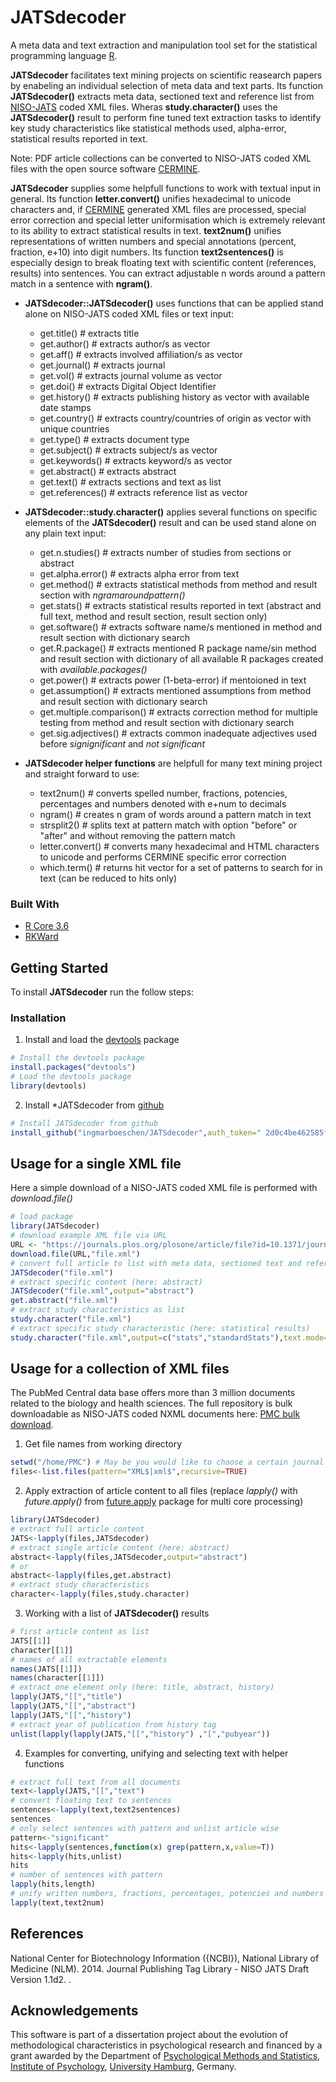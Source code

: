 # JATSdecoder
A meta data and text extraction and manipulation tool set for the statistical programming language [R](www.r-project.org). 

**JATSdecoder** facilitates text mining projects on scientific reasearch papers by enabeling an individual selection of meta data and text parts. 
Its function **JATSdecoder()** extracts meta data, sectioned text and reference list from [NISO-JATS](https://jats.nlm.nih.gov/publishing/tag-library/1.1d2/index.html) coded XML files. 
Wheras **study.character()** uses the **JATSdecoder()** result to perform fine tuned text extraction tasks to identify key study characteristics like statistical methods used, alpha-error, statistical results reported in text. 

Note: PDF article collections can be converted to NISO-JATS coded XML files with the open source software [CERMINE](https://github.com/CeON/CERMINE).

**JATSdecoder** supplies some helpfull functions to work with textual input in general. 
Its function **letter.convert()** unifies hexadecimal to unicode characters and, if [CERMINE](https://github.com/CeON/CERMINE) generated XML files are processed, special error correction and special letter uniformisation which is extremely relevant to its ability to extract statistical results in text. 
**text2num()** unifies representations of written numbers and special annotations (percent, fraction, e+10) into digit numbers. 
Its function **text2sentences()** is especially design to break floating text with scientific content (references, results) into sentences. 
You can extract adjustable n words around a pattern match in a sentence with **ngram()**.

- **JATSdecoder::JATSdecoder()** uses functions that can be applied stand alone on NISO-JATS coded XML files or text input:
  - get.title()      # extracts title
  - get.author()     # extracts author/s as vector
  - get.aff()        # extracts involved affiliation/s as vector
  - get.journal()    # extracts journal
  - get.vol()        # extracts journal volume as vector
  - get.doi()        # extracts Digital Object Identifier
  - get.history()    # extracts publishing history as vector with available date stamps
  - get.country()    # extracts country/countries of origin as vector with unique countries
  - get.type()       # extracts document type
  - get.subject()    # extracts subject/s as vector
  - get.keywords()   # extracts keyword/s as vector
  - get.abstract()   # extracts abstract
  - get.text()       # extracts sections and text as list
  - get.references() # extracts reference list as vector


- **JATSdecoder::study.character()** applies several functions on specific elements of the **JATSdecoder()** result and can be used stand alone on any plain text input:
  - get.n.studies()   # extracts number of studies from sections or abstract
  - get.alpha.error()  # extracts alpha error from text 
  - get.method()  # extracts statistical methods from method and result section with *ngramaroundpattern()*
  - get.stats()  # extracts statistical results reported in text (abstract and full text, method and result section, result section only) 
  - get.software()  # extracts software name/s mentioned in method and result section with dictionary search
  - get.R.package()  # extracts mentioned R package name/sin method and result section with dictionary of all available R packages created with *available.packages()*
  - get.power()  # extracts power (1-beta-error) if mentoioned in text
  - get.assumption()  # extracts mentioned assumptions from method and result section with dictionary search
  - get.multiple.comparison()  # extracts correction method for multiple testing from method and result section with dictionary search
  - get.sig.adjectives()  # extracts common inadequate adjectives used before *signignificant* and *not significant* 

- **JATSdecoder helper functions** are helpfull for many text mining project and straight forward to use:
  - text2num() # converts spelled number, fractions, potencies, percentages and numbers denoted with e+num to decimals
  - ngram() # creates n gram of words around a pattern match in text 
  - strsplit2() # splits text at pattern match with option "before" or "after" and without removing the pattern match 
  - letter.convert() # converts many hexadecimal and HTML characters to unicode and performs CERMINE specific error correction
  - which.term() # returns hit vector for a set of patterns to search for in text (can be reduced to hits only)

### Built With
* [R Core 3.6](https://www.r-project.org)
* [RKWard](https://rkward.kde.org/)


<!-- GETTING STARTED -->
## Getting Started

To install **JATSdecoder** run the follow steps:

### Installation
1. Install and load the [devtools](https://github.com/r-lib/devtools) package
``` r
# Install the devtools package
install.packages("devtools")
# Load the devtools package
library(devtools)
``` 
2. Install *JATSdecoder from [github](https://github.com/ingmarboeschen/JATSdecoder)
``` r
# Install JATSdecoder from github
install_github("ingmarboeschen/JATSdecoder",auth_token=" 2d0c4be462585f84b38817a2690e16a699de5dc7")
```


<!-- USAGE EXAMPLES -->
## Usage for a single XML file
Here a simple download of a NISO-JATS coded XML file is performed with *download.file()*
``` r
# load package
library(JATSdecoder)
# download example XML file via URL
URL <- "https://journals.plos.org/plosone/article/file?id=10.1371/journal.pone.0114876&type=manuscript"
download.file(URL,"file.xml")
# convert full article to list with meta data, sectioned text and reference list
JATSdecoder("file.xml")
# extract specific content (here: abstract)
JATSdecoder("file.xml",output="abstract")
get.abstract("file.xml")
# extract study characteristics as list
study.character("file.xml")
# extract specific study characteristic (here: statistical results)
study.character("file.xml",output=c("stats","standardStats"),text.mode=3) # with text.mode=3 results from result section are extracted only
```

## Usage for a collection of XML files
The PubMed Central data base offers more than 3 million documents related to the biology and health sciences. The full repository is bulk downloadable as NISO-JATS coded NXML documents here: [PMC bulk download](https://ftp.ncbi.nlm.nih.gov/pub/pmc/oa_bulk/). 

1. Get file names from working directory
``` r
setwd("/home/PMC") # May be you would like to choose a certain journal folder instead for testing
files<-list.files(pattern="XML$|xml$",recursive=TRUE)
``` 
2. Apply extraction of article content to all files (replace *lapply()* with *future.apply()* from [future.apply](https://github.com/HenrikBengtsson/future.apply) package for multi core processing)
``` r
library(JATSdecoder)
# extract full article content
JATS<-lapply(files,JATSdecoder)
# extract single article content (here: abstract)
abstract<-lapply(files,JATSdecoder,output="abstract")
# or
abstract<-lapply(files,get.abstract)
# extract study characteristics
character<-lapply(files,study.character)

```
3. Working with a list of **JATSdecoder()** results
``` r
# first article content as list
JATS[[1]] 
character[[1]] 
# names of all extractable elements
names(JATS[[1]])
names(character[[1]])
# extract one element only (here: title, abstract, history)
lapply(JATS,"[[","title") 
lapply(JATS,"[[","abstract") 
lapply(JATS,"[[","history") 
# extract year of publication from history tag
unlist(lapply(lapply(JATS,"[[","history") ,"[","pubyear"))
``` 
4. Examples for converting, unifying and selecting text with helper functions
``` r
# extract full text from all documents
text<-lapply(JATS,"[[","text") 
# convert floating text to sentences
sentences<-lapply(text,text2sentences)
sentences
# only select sentences with pattern and unlist article wise
pattern<-"significant"
hits<-lapply(sentences,function(x) grep(pattern,x,value=T))
hits<-lapply(hits,unlist)
hits
# number of sentences with pattern
lapply(hits,length)
# unify written numbers, fractions, percentages, potencies and numbers denoted with e+num to digit number
lapply(text,text2num)
``` 

## References
<div id="refs" class="references">
<div id="JATS">
National Center for Biotechnology Information ({NCBI}), National Library of Medicine (NLM). 2014. Journal Publishing Tag Library - NISO JATS Draft Version 1.1d2. 
<https://jats.nlm.nih.gov/publishing/tag-library/1.1d2/index.html}>.
</div>


</div>




<!-- ACKNOWLEDGEMENTS -->
## Acknowledgements
This software is part of a dissertation project about the evolution of methodological characteristics in psychological research and financed by a grant awarded by the Department of [Psychological Methods and Statistics](https://www.psy.uni-hamburg.de/arbeitsbereiche/psychologische-methoden-und-statistik.html), [Institute of Psychology](https://www.psy.uni-hamburg.de/), [University Hamburg](https://www.uni-hamburg.de/), Germany.  
